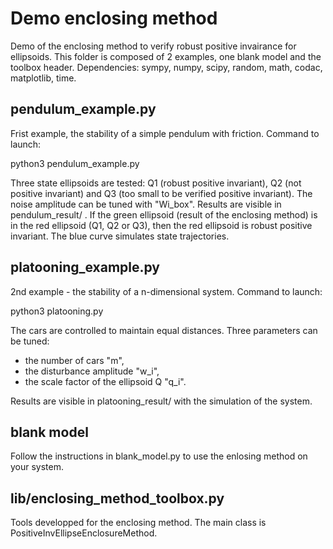# Demo enclosing method
Demo of the enclosing method to verify robust positive invairance for ellipsoids. This folder is composed of 2 examples, one blank model and the toolbox header. Dependencies: sympy, numpy, scipy, random, math, codac, matplotlib, time.

## pendulum_example.py
Frist example, the stability of a simple pendulum with friction. Command to launch:

python3 pendulum_example.py

Three state ellipsoids are tested: Q1 (robust positive invariant), Q2 (not positive invariant) and Q3 (too small to be verified positive invariant).
The noise amplitude can be tuned with "Wi_box".
Results are visible in pendulum_result/ . If the green ellipsoid (result of the enclosing method) is in the red ellipsoid (Q1, Q2 or Q3), then the red ellipsoid is robust positive invariant. The blue curve simulates state trajectories.

## platooning_example.py
2nd example - the stability of a n-dimensional system. Command to launch:

python3 platooning.py

The cars are controlled to maintain equal distances. Three parameters can be tuned:
- the number of cars "m",
- the disturbance amplitude "w_i",
- the scale factor of the ellipsoid Q "q_i".

Results are visible in platooning_result/ with the simulation of the system.

## blank model
Follow the instructions in blank_model.py to use the enlosing method on your system.

## lib/enclosing_method_toolbox.py
Tools developped for the enclosing method. The main class is PositiveInvEllipseEnclosureMethod.
